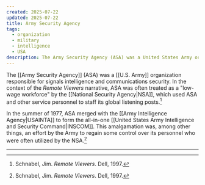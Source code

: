 ```yaml
---
created: 2025-07-22
updated: 2025-07-22
title: Army Security Agency
tags:
  - organization
  - military
  - intelligence
  - USA
description: The Army Security Agency (ASA) was a United States Army organization responsible for signals intelligence and communications security.
---
```


The [[Army Security Agency]] (ASA) was a [[U.S. Army]] organization responsible for signals intelligence and communications security. In the context of the *Remote Viewers* narrative, ASA was often treated as a "low-wage workforce" by the [[National Security Agency|NSA]], which used ASA and other service personnel to staff its global listening posts.[^1]

In the summer of 1977, ASA merged with the [[Army Intelligence Agency|USAINTA]] to form the all-in-one [[United States Army Intelligence and Security Command|INSCOM]]. This amalgamation was, among other things, an effort by the Army to regain some control over its personnel who were often utilized by the NSA.[^1]

---

[^1]: Schnabel, Jim. *Remote Viewers*. Dell, 1997.